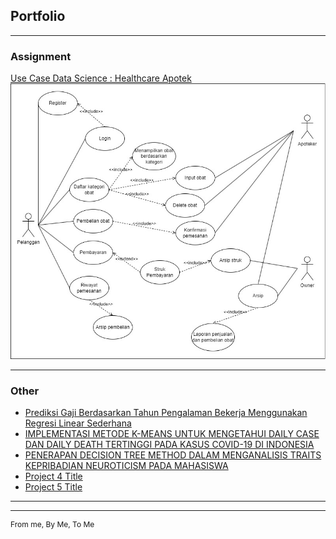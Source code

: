 ## Portfolio

---
### Assignment
[Use Case Data Science : Healthcare Apotek](/pdf/Tugas_UseCase.pdf)
<img src="images/UseCase.jpg?raw=true"/>

---


### Other

- [Prediksi Gaji Berdasarkan Tahun Pengalaman Bekerja Menggunakan Regresi Linear Sederhana](/pdf/Defian_Metdat.pdf)
- [IMPLEMENTASI METODE K-MEANS UNTUK MENGETAHUI DAILY CASE DAN DAILY DEATH TERTINGGI PADA KASUS COVID-19 DI INDONESIA](/pdf/Clustering_COVID.pdf)
- [PENERAPAN DECISION TREE METHOD DALAM MENGANALISIS TRAITS KEPRIBADIAN NEUROTICISM PADA MAHASISWA](/pdf/Neuroticism.pdf)
- [Project 4 Title](http://example.com/)
- [Project 5 Title](http://example.com/)

---




---
<p style="font-size:12px">From me, By Me, To Me</p>
<!-- Remove above link if you don't want to attibute -->
